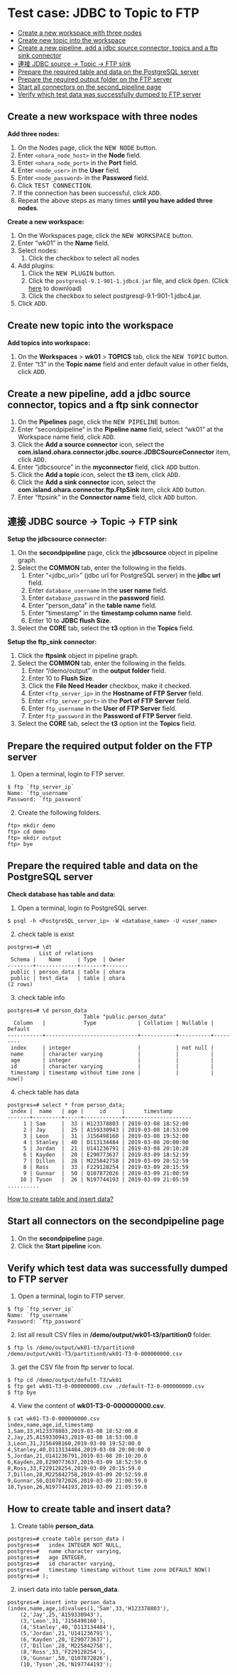# Test case: JDBC to Topic to FTP

- [Create a new workspace with three nodes](#create-a-new-workspace-with-three-nodes)
- [Create new topic into the workspace](#create-new-topic-into-the-workspace)
- [Create a new pipeline, add a jdbc source connector, topics and a ftp sink connector](#create-a-new-pipeline-add-a-jdbc-source-connector-topics-and-a-ftp-sink-connector)
- [連接 JDBC source -> Topic -> FTP sink](#連接-jdbc-source---topic---ftp-sink)
- [Prepare the required table and data on the PostgreSQL server](#prepare-the-required-table-and-data-on-the-postgresql-server)
- [Prepare the required output folder on the FTP server](#prepare-the-required-output-folder-on-the-ftp-server)
- [Start all connectors on the second_pipeline page](#start-all-connectors-on-the-second_pipeline-page)
- [Verify which test data was successfully dumped to FTP server](#verify-which-test-data-was-successfully-dumped-to-ftp-server)

## Create a new workspace with three nodes

**Add three nodes:**

1. On the Nodes page, click the <kbd>NEW NODE</kbd> button.
2. Enter `<ohara_node_host>` in the **Node** field.
3. Enter `<ohara_node_port>` in the **Port** field.
4. Enter `<node_user>` in the **User** field.
5. Enter `<node_password>` in the **Password** field.
6. Click <kbd>TEST CONNECTION</kbd>.
7. If the connection has been successful, click <kbd>ADD</kbd>.
8. Repeat the above steps as many times **until you have added three nodes**. 

**Create a new workspace:**

1. On the Workspaces page, click the <kbd>NEW WORKSPACE</kbd> button.
2. Enter “wk01” in the **Name** field.
3. Select nodes:
    1. Click the checkbox to select all nodes
4. Add plugins:
    1. Click the <kbd>NEW PLUGIN</kbd> button.
    2. Click the `postgresql-9.1-901-1.jdbc4.jar` file, and click <kbd>Open</kbd>. (Click [here](https://repo1.maven.org/maven2/postgresql/postgresql/9.1-901-1.jdbc4/postgresql-9.1-901-1.jdbc4.jar) to download)
    3. Click the checkbox to select postgresql-9.1-901-1.jdbc4.jar.
5. Click <kbd>ADD</kbd>.

## Create new topic into the workspace

**Add topics into workspace:**

1. On the **Workspaces** > **wk01** > **TOPICS** tab, click the <kbd>NEW TOPIC</kbd> button.
2. Enter “t3” in the **Topic name** field and enter default value in other fields, click <kbd>ADD</kbd>.
 
## Create a new pipeline, add a jdbc source connector, topics and a ftp sink connector
1. On the **Pipelines** page, click the <kbd>NEW PIPELINE</kbd> button.
2. Enter “secondpipeline” in the **Pipeline name** field, select “wk01” at the Workspace name field, click <kbd>ADD</kbd>.
3. Click the **Add a source connector** icon, select the **com.island.ohara.connector.jdbc.source.JDBCSourceConnector** item, click <kbd>ADD</kbd>.
4. Enter “jdbcsource” in the **myconnector** field, click <kbd>ADD</kbd> button.
5. Click the **Add a topic** icon, select the **t3** item, click <kbd>ADD</kbd>.
6. Click the **Add a sink connector** icon, select the **com.island.ohara.connector.ftp.FtpSink** item, click <kbd>ADD</kbd> button.
7. Enter “ftpsink” in the **Connector name** field, click <kbd>ADD</kbd> button.

## 連接 JDBC source -> Topic -> FTP sink
**Setup the jdbcsource connector:**

1. On the **secondpipeline** page, click the **jdbcsource** object in pipeline graph.
2. Select the **COMMON** tab, enter the following in the fields.
    1. Enter “<jdbc_url>” (jdbc url for PostgreSQL server) in the **jdbc url** field.
    2. Enter `database_username` in the **user name** field.
    3. Enter `database_password` in the **password** field.
    4. Enter “person_data” in the **table name** field.
    5. Enter “timestamp” in the **timestamp column name** field.
    6. Enter 10 to **JDBC flush Size**.
3. Select the **CORE** tab, select the **t3** option in the **Topics** field.

**Setup the ftp_sink connector:**

1. Click the **ftpsink** object in pipeline graph.
2. Select the **COMMON** tab, enter the following in the fields.
    1. Enter “/demo/output” in the **output folder** field.
    2. Enter 10 to **Flush Size**.
    3. Click the **File Need Header** checkbox, make it checked.
    4. Enter `<ftp_server_ip>` in the **Hostname of FTP Server** field.
    5. Enter `<ftp_server_port>` in the **Port of FTP Server** field.
    6. Enter `ftp_username` in the **User of FTP Server** field.
    7. Enter `ftp_password` in the **Password of FTP Server** field.
4. Select the **CORE** tab, select the **t3** option int the **Topics** field.

## Prepare the required output folder on the FTP server
1. Open a terminal, login to FTP server.
```
$ ftp `ftp_server_ip`
Name: `ftp_username`
Password: `ftp_password`
```
2. Create the following folders.
```
ftp> mkdir demo
ftp> cd demo
ftp> mkdir output
ftp> bye
```
## Prepare the required table and data on the PostgreSQL server
**Check database has table and data:**
1. Open a terminal, login to PostgreSQL server.
```
$ psql -h <PostgreSQL_server_ip> -W <database_name> -U <user_name>
```
2. check table is exist
```
postgres=# \dt
          List of relations
 Schema |    Name     | Type  | Owner 
--------+-------------+-------+-------
 public | person_data | table | ohara
 public | test_data   | table | ohara
(2 rows)
```
3. check table info
```
postgres=# \d person_data
                        Table "public.person_data"
  Column   |            Type             | Collation | Nullable | Default 
-----------+-----------------------------+-----------+----------+---------
 index     | integer                     |           | not null | 
 name      | character varying           |           |          | 
 age       | integer                     |           |          | 
 id        | character varying           |           |          | 
 timestamp | timestamp without time zone |           |          | now()

```
4. check table has data
```
postgres=# select * from person_data;
 index |  name   | age |     id     |      timestamp      
-------+---------+-----+------------+---------------------
     1 | Sam     |  33 | H123378803 | 2019-03-08 18:52:00
     2 | Jay     |  25 | A159330943 | 2019-03-08 18:53:00
     3 | Leon    |  31 | J156498160 | 2019-03-08 19:52:00
     4 | Stanley |  40 | D113134484 | 2019-03-08 20:00:00
     5 | Jordan  |  21 | U141236791 | 2019-03-08 20:10:20
     6 | Kayden  |  20 | E290773637 | 2019-03-09 18:52:59
     7 | Dillon  |  28 | M225842758 | 2019-03-09 20:52:59
     8 | Ross    |  33 | F229128254 | 2019-03-09 20:15:59
     9 | Gunnar  |  50 | Q107872026 | 2019-03-09 21:00:59
    10 | Tyson   |  26 | N197744193 | 2019-03-09 21:05:59
..........
```
[How to create table and insert data?](#how-to-create-table-and-insert-data)
## Start all connectors on the secondpipeline page
1. On the **secondpipeline** page.
2. Click the **Start pipeline** icon.
## Verify which test data was successfully dumped to FTP server
1. Open a terminal, login to FTP server.
```
$ ftp `ftp_server_ip`
Name: `ftp_username`
Password: `ftp_password`
```
2. list all result CSV files in **/demo/output/wk01-t3/partition0** folder.
```
$ ftp ls /demo/output/wk01-t3/partition0
/demo/output/wk01-T3/partition0/wk01-T3-0-000000000.csv
```
3. get the CSV file from ftp server to local.
```
$ ftp cd /demo/output/defult-T3/wk01
$ ftp get wk01-T3-0-000000000.csv ./default-T3-0-000000000.csv
$ ftp bye
```
4. View the content of **wk01-T3-0-000000000.csv**.
```
$ cat wk01-T3-0-000000000.csv
index,name,age,id,timestamp
1,Sam,33,H123378803,2019-03-08 18:52:00.0
2,Jay,25,A159330943,2019-03-08 18:53:00.0
3,Leon,31,J156498160,2019-03-08 19:52:00.0
4,Stanley,40,D113134484,2019-03-08 20:00:00.0
5,Jordan,21,U141236791,2019-03-08 20:10:20.0
6,Kayden,20,E290773637,2019-03-09 18:52:59.0
8,Ross,33,F229128254,2019-03-09 20:15:59.0
7,Dillon,28,M225842758,2019-03-09 20:52:59.0
9,Gunnar,50,Q107872026,2019-03-09 21:00:59.0
10,Tyson,26,N197744193,2019-03-09 21:05:59.0

```
## How to create table and insert data?
1. Create table **person_data**.
```
postgres=# create table person_data (
postgres=#   index INTEGER NOT NULL,
postgres=#   name character varying,
postgres=#   age INTEGER,
postgres=#   id character varying,
postgres=#   timestamp timestamp without time zone DEFAULT NOW()
postgres=# );
```
2. insert data into table **person_data**.
```
postgres=# insert into person_data (index,name,age,id)values(1,'Sam',33,'H123378803'),
	(2,'Jay',25,'A159330943'),
	(3,'Leon',31,'J156498160'),
	(4,'Stanley',40,'D113134484'),
	(5,'Jordan',21,'U141236791'),
	(6,'Kayden',20,'E290773637'),
	(7,'Dillon',28,'M225842758'),
	(8,'Ross',33,'F229128254'),
	(9,'Gunnar',50,'Q107872026'),
	(10,'Tyson',26,'N197744193');
```
